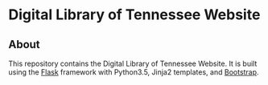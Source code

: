 # Digital Library of Tennessee Website

## About

This repository contains the Digital Library of Tennessee Website. It is built using the [Flask](https://github.com/pallets/flask) framework with Python3.5, Jinja2 templates, and [Bootstrap](https://github.com/twbs/bootstrap).